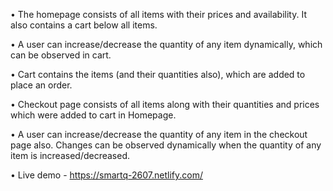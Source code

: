 • The homepage consists of all items with their prices and availability. It also contains a cart below all items.

• A user can increase/decrease the quantity of any item dynamically, which can be observed in cart.

• Cart contains the items (and their quantities also), which are added to place an order.

• Checkout page consists of all items along with their quantities and prices which were added to cart in Homepage.

• A user can increase/decrease the quantity of any item in the checkout page also. Changes can be observed dynamically when the quantity of any item is increased/decreased.

• Live demo - https://smartq-2607.netlify.com/
